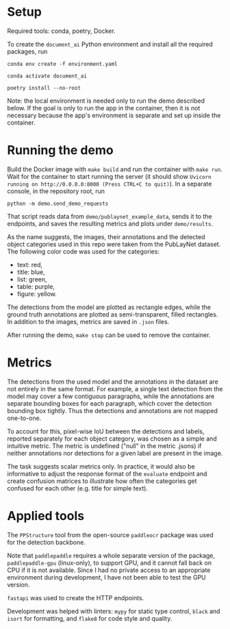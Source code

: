 # Setup

Required tools: conda, poetry, Docker.

To create the `document_ai` Python environment and install all the required packages, run

`conda env create -f environment.yaml`

`conda activate document_ai`

`poetry install --no-root`

Note: the local environment is needed only to run the demo described below. If the goal is only to run the app in the container, then it is not necessary because the app's environment is separate and set up inside the container.

# Running the demo

Build the Docker image with `make build` and run the container with `make run`. Wait for the container to start running the server (it should show `Uvicorn running on http://0.0.0.0:8000 (Press CTRL+C to quit)`). In a separate console, in the repository root, run

`python -m demo.send_demo_requests`

That script reads data from `demo/publaynet_example_data`, sends it to the endpoints, and saves the resulting metrics and plots under `demo/results`.

As the name suggests, the images, their annotations and the detected object categories used in this repo were taken from the PubLayNet dataset. The following color code was used for the categories:

- text: red,
- title: blue,
- list: green,
- table: purple,
- figure: yellow.

The detections from the model are plotted as rectangle edges, while the ground truth annotations are plotted as semi-transparent, filled rectangles. In addition to the images, metrics are saved in `.json` files.

After running the demo, `make stop` can be used to remove the container.

# Metrics

The detections from the used model and the annotations in the dataset are not entirely in the same format. For example, a single text detection from the model may cover a few contiguous paragraphs, while the annotations are separate bounding boxes for each paragraph, which cover the detection bounding box tightly. Thus the detections and annotations are not mapped one-to-one.

To account for this, pixel-wise IoU between the detections and labels, reported separately for each object category, was chosen as a simple and intuitive metric. The metric is undefined ("null" in the metric .jsons) if neither annotations nor detections for a given label are present in the image.

The task suggests scalar metrics only. In practice, it would also be informative to adjust the response format of the `evaluate` endpoint and create confusion matrices to illustrate how often the categories get confused for each other (e.g. title for simple text).

# Applied tools

The `PPStructure` tool from the open-source `paddleocr` package was used for the detection backbone.

Note that `paddlepaddle` requires a whole separate version of the package, `paddlepaddle-gpu` (linux-only), to support GPU, and it cannot fall back on CPU if it is not available. Since I had no private access to an appropriate environment during development, I have not been able to test the GPU version.

`fastapi` was used to create the HTTP endpoints.

Development was helped with linters: `mypy` for static type control, `black` and `isort` for formatting, and `flake8` for code style and quality.



